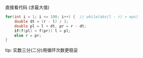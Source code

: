 直接看代码
(求最大值)
```cpp
for(int i = 1; i <= 100; i++) {  // while(abs(l - r) > eps)
	double dt = (r - l) / 3;
	double pl = l + dt, pr = r - dt;
	if(f(pl) < f(pr)) l = pl; 
	else r = pr;
}
```
tip: 实数三分(二分)用循环次数更稳妥